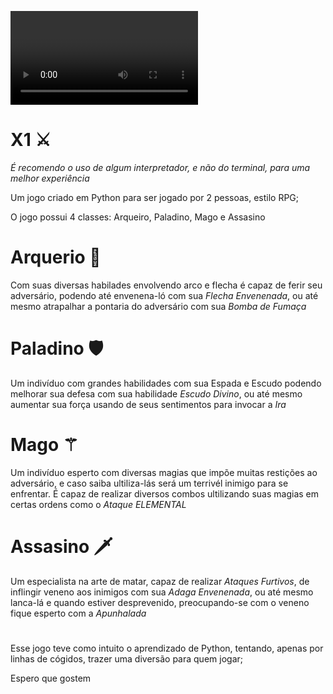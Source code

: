 <video scr='video/videox1.mp4'><\video>

# X1 ⚔️

_É recomendo o uso de algum interpretador, e não do terminal, para uma melhor experiência_

Um jogo criado em Python para ser jogado por 2 pessoas, estilo RPG;

O jogo possui 4 classes: Arqueiro, Paladino, Mago e Assasino

# **Arquerio** 🏹
Com suas diversas habilades envolvendo arco e flecha é capaz de ferir seu adversário, podendo até envenena-ló com sua _Flecha Envenenada_, ou até mesmo atrapalhar a pontaria do adversário com sua _Bomba de Fumaça_

# **Paladino** 🛡️
Um indivíduo com grandes habilidades com sua Espada e Escudo podendo melhorar sua defesa com sua habilidade _Escudo Divino_, ou até mesmo aumentar sua força usando de seus sentimentos para invocar a _Ira_

# **Mago** ⚚
Um indivíduo esperto com diversas magias que impõe muitas restições ao adversário, e caso saiba ultiliza-lás será um terrivél inimigo para se enfrentar. É capaz de realizar diversos combos ultilizando suas magias em certas ordens como o _Ataque ELEMENTAL_

# **Assasino** 🗡️
Um especialista na arte de matar, capaz de realizar _Ataques Furtivos_, de inflingir veneno aos inimigos com sua _Adaga Envenenada_, ou até mesmo lanca-lá e quando estiver desprevenido, preocupando-se com o veneno fique esperto com a _Apunhalada_

#
Esse jogo teve como intuito o aprendizado de Python, tentando, apenas por linhas de cógidos, trazer uma diversão para quem jogar;

Espero que gostem

